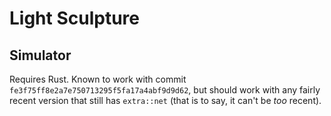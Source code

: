 Light Sculpture
===============

Simulator
--------

Requires Rust. Known to work with commit
`fe3f75ff8e2a7e750713295f5fa17a4abf9d9d62`, but should work with any fairly
recent version that still has `extra::net` (that is to say, it can't be
*too* recent).
